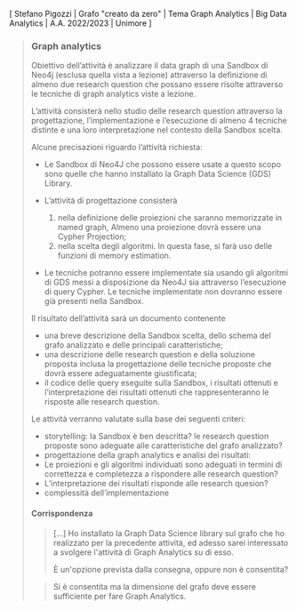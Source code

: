 \[ Stefano Pigozzi | Grafo "creato da zero" | Tema Graph Analytics | Big Data Analytics | A.A. 2022/2023 | Unimore \]

> ### Graph analytics
>
> Obiettivo dell’attività è analizzare il data graph di una Sandbox di Neo4j (esclusa quella vista a lezione) attraverso la definizione di almeno due research question che possano essere risolte attraverso le tecniche di graph analytics viste a lezione.
>
> L’attività consisterà nello studio delle research question attraverso la progettazione, l’implementazione e l’esecuzione di almeno 4 tecniche distinte e una loro interpretazione nel contesto della Sandbox scelta.
>
> Alcune precisazioni riguardo l’attività richiesta:
>
> * Le Sandbox di Neo4J che possono essere usate a questo scopo sono quelle che hanno installato la Graph Data Science (GDS) Library.
> * L’attività di progettazione consisterà
> 	1. nella definizione delle proiezioni che saranno memorizzate in named graph, Almeno una proiezione dovrà essere una Cypher Projection;
> 	2. nella scelta degli algoritmi. In questa fase, si farà uso delle funzioni di memory estimation.
>
> * Le tecniche potranno essere implementate sia usando gli algoritmi di GDS messi a disposizione da Neo4J sia attraverso l’esecuzione di query Cypher. Le tecniche implementate non dovranno essere già presenti nella Sandbox.
>
> Il risultato dell’attività sarà un documento contenente
>
> * una breve descrizione della Sandbox scelta, dello schema del grafo analizzato e delle principali caratteristiche;
> * una descrizione delle research question e della soluzione proposta inclusa la progettazione delle tecniche proposte che dovrà essere adeguatamente giustificata;
> * il codice delle query eseguite sulla Sandbox, i risultati ottenuti e l’interpretazione dei risultati ottenuti che rappresenteranno le risposte alle research question.
>
> Le attività verranno valutate sulla base dei seguenti criteri:
>
> * storytelling: la Sandbox è ben descritta? le research question proposte sono adeguate alle caratteristiche del grafo analizzato?
> * progettazione della graph analytics e analisi dei risultati:
> * Le proiezioni e gli algoritmi individuati sono adeguati in termini di correttezza e completezza a rispondere alle research question?
> * L’interpretazione dei risultati risponde alle research quesion?
> * complessità dell’implementazione
>
> #### Corrispondenza
>
> > \[...\] Ho installato la Graph Data Science library sul grafo che ho realizzato per la precedente attività, ed adesso sarei interessato a svolgere l'attività di Graph Analytics su di esso.
> >
> > È un'opzione prevista dalla consegna, oppure non è consentita?
>
> > Si è consentita ma la dimensione del grafo deve essere sufficiente per fare Graph Analytics. 
